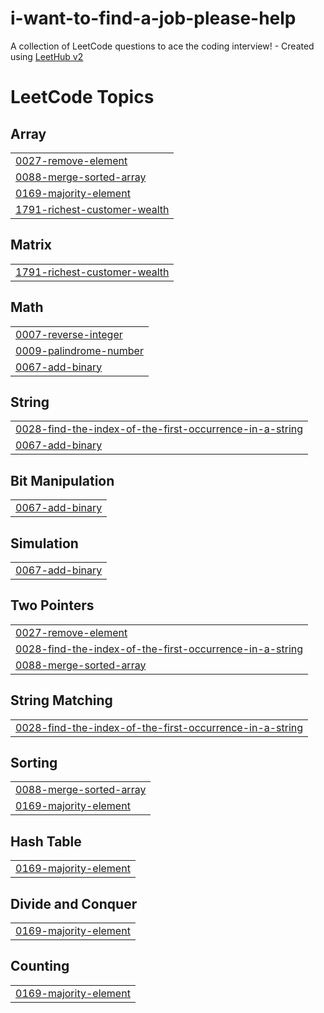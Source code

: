 # i-want-to-find-a-job-please-help
A collection of LeetCode questions to ace the coding interview! - Created using [LeetHub v2](https://github.com/arunbhardwaj/LeetHub-2.0)

<!---LeetCode Topics Start-->
# LeetCode Topics
## Array
|  |
| ------- |
| [0027-remove-element](https://github.com/StepanPotiienko/i-want-to-find-a-job-please-help/tree/master/0027-remove-element) |
| [0088-merge-sorted-array](https://github.com/StepanPotiienko/i-want-to-find-a-job-please-help/tree/master/0088-merge-sorted-array) |
| [0169-majority-element](https://github.com/StepanPotiienko/i-want-to-find-a-job-please-help/tree/master/0169-majority-element) |
| [1791-richest-customer-wealth](https://github.com/StepanPotiienko/i-want-to-find-a-job-please-help/tree/master/1791-richest-customer-wealth) |
## Matrix
|  |
| ------- |
| [1791-richest-customer-wealth](https://github.com/StepanPotiienko/i-want-to-find-a-job-please-help/tree/master/1791-richest-customer-wealth) |
## Math
|  |
| ------- |
| [0007-reverse-integer](https://github.com/StepanPotiienko/i-want-to-find-a-job-please-help/tree/master/0007-reverse-integer) |
| [0009-palindrome-number](https://github.com/StepanPotiienko/i-want-to-find-a-job-please-help/tree/master/0009-palindrome-number) |
| [0067-add-binary](https://github.com/StepanPotiienko/i-want-to-find-a-job-please-help/tree/master/0067-add-binary) |
## String
|  |
| ------- |
| [0028-find-the-index-of-the-first-occurrence-in-a-string](https://github.com/StepanPotiienko/i-want-to-find-a-job-please-help/tree/master/0028-find-the-index-of-the-first-occurrence-in-a-string) |
| [0067-add-binary](https://github.com/StepanPotiienko/i-want-to-find-a-job-please-help/tree/master/0067-add-binary) |
## Bit Manipulation
|  |
| ------- |
| [0067-add-binary](https://github.com/StepanPotiienko/i-want-to-find-a-job-please-help/tree/master/0067-add-binary) |
## Simulation
|  |
| ------- |
| [0067-add-binary](https://github.com/StepanPotiienko/i-want-to-find-a-job-please-help/tree/master/0067-add-binary) |
## Two Pointers
|  |
| ------- |
| [0027-remove-element](https://github.com/StepanPotiienko/i-want-to-find-a-job-please-help/tree/master/0027-remove-element) |
| [0028-find-the-index-of-the-first-occurrence-in-a-string](https://github.com/StepanPotiienko/i-want-to-find-a-job-please-help/tree/master/0028-find-the-index-of-the-first-occurrence-in-a-string) |
| [0088-merge-sorted-array](https://github.com/StepanPotiienko/i-want-to-find-a-job-please-help/tree/master/0088-merge-sorted-array) |
## String Matching
|  |
| ------- |
| [0028-find-the-index-of-the-first-occurrence-in-a-string](https://github.com/StepanPotiienko/i-want-to-find-a-job-please-help/tree/master/0028-find-the-index-of-the-first-occurrence-in-a-string) |
## Sorting
|  |
| ------- |
| [0088-merge-sorted-array](https://github.com/StepanPotiienko/i-want-to-find-a-job-please-help/tree/master/0088-merge-sorted-array) |
| [0169-majority-element](https://github.com/StepanPotiienko/i-want-to-find-a-job-please-help/tree/master/0169-majority-element) |
## Hash Table
|  |
| ------- |
| [0169-majority-element](https://github.com/StepanPotiienko/i-want-to-find-a-job-please-help/tree/master/0169-majority-element) |
## Divide and Conquer
|  |
| ------- |
| [0169-majority-element](https://github.com/StepanPotiienko/i-want-to-find-a-job-please-help/tree/master/0169-majority-element) |
## Counting
|  |
| ------- |
| [0169-majority-element](https://github.com/StepanPotiienko/i-want-to-find-a-job-please-help/tree/master/0169-majority-element) |
<!---LeetCode Topics End-->
